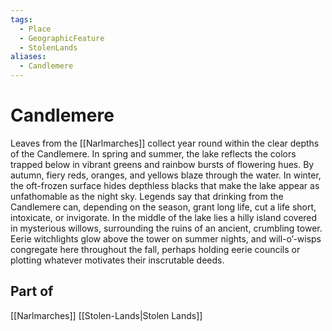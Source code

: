 ```yaml
---
tags:
  - Place
  - GeographicFeature
  - StolenLands
aliases:
  - Candlemere
---
```

# Candlemere
Leaves from the [[Narlmarches]] collect year round within the clear depths of the Candlemere. In spring and summer, the lake reflects the colors trapped below in vibrant greens and rainbow bursts of flowering hues. By autumn, fiery reds, oranges, and yellows blaze through the water. In winter, the oft-frozen surface hides depthless blacks that make the lake appear as unfathomable as the night sky. Legends say that drinking from the Candlemere can, depending on the season, grant long life, cut a life short, intoxicate, or invigorate. In the middle of the lake lies a hilly island covered in mysterious willows, surrounding the ruins of an ancient, crumbling tower. Eerie witchlights glow above the tower on summer nights, and will-o’-wisps congregate here throughout the fall, perhaps holding eerie councils or plotting whatever motivates their inscrutable deeds.
## Part of
[[Narlmarches]]
[[Stolen-Lands|Stolen Lands]]
